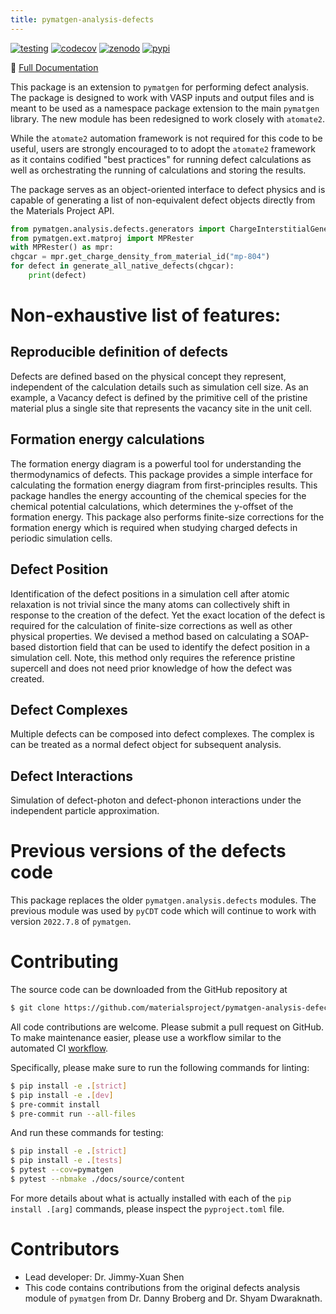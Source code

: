 ```yaml
---
title: pymatgen-analysis-defects
---
```


[![testing](https://github.com/materialsproject/pymatgen-analysis-defects/actions/workflows/testing.yml/badge.svg?branch=main)](https://github.com/materialsproject/pymatgen-analysis-defects/actions/workflows/testing.yml)
[![codecov](https://codecov.io/gh/materialsproject/pymatgen-analysis-defects/branch/main/graph/badge.svg?token=FOKXRCZTXZ)](https://codecov.io/gh/materialsproject/pymatgen-analysis-defects)
[![zenodo](https://zenodo.org/badge/452872799.svg)](https://zenodo.org/badge/latestdoi/452872799)
[![pypi](https://badge.fury.io/py/pymatgen-analysis-defects.svg)](https://badge.fury.io/py/pymatgen-analysis-defects)

📄 [Full
Documentation](https://materialsproject.github.io/pymatgen-analysis-defects/)

This package is an extension to `pymatgen` for performing defect
analysis. The package is designed to work with VASP inputs and output
files and is meant to be used as a namespace package extension to the
main `pymatgen` library. The new module has been redesigned to work
closely with `atomate2`.

While the `atomate2` automation framework is not required for this code
to be useful, users are strongly encouraged to to adopt the `atomate2`
framework as it contains codified \"best practices\" for running defect
calculations as well as orchestrating the running of calculations and
storing the results.

The package serves as an object-oriented interface to defect physics and
is capable of generating a list of non-equivalent defect objects
directly from the Materials Project API.

``` python
from pymatgen.analysis.defects.generators import ChargeInterstitialGenerator, generate_all_native_defects
from pymatgen.ext.matproj import MPRester
with MPRester() as mpr:
chgcar = mpr.get_charge_density_from_material_id("mp-804")
for defect in generate_all_native_defects(chgcar):
    print(defect)
```

# Non-exhaustive list of features:

## Reproducible definition of defects

Defects are defined based on the physical concept they represent,
independent of the calculation details such as simulation cell size. As
an example, a Vacancy defect is defined by the primitive cell of the
pristine material plus a single site that represents the vacancy site in
the unit cell.

## Formation energy calculations

The formation energy diagram is a powerful tool for understanding the
thermodynamics of defects. This package provides a simple interface for
calculating the formation energy diagram from first-principles results.
This package handles the energy accounting of the chemical species for
the chemical potential calculations, which determines the y-offset of
the formation energy. This package also performs finite-size corrections
for the formation energy which is required when studying charged defects
in periodic simulation cells.

## Defect Position

Identification of the defect positions in a simulation cell after atomic
relaxation is not trivial since the many atoms can collectively shift in
response to the creation of the defect. Yet the exact location of the
defect is required for the calculation of finite-size corrections as
well as other physical properties. We devised a method based on
calculating a SOAP-based distortion field that can be used to identify
the defect position in a simulation cell. Note, this method only
requires the reference pristine supercell and does not need prior
knowledge of how the defect was created.

## Defect Complexes

Multiple defects can be composed into defect complexes. The complex is
can be treated as a normal defect object for subsequent analysis.

## Defect Interactions

Simulation of defect-photon and defect-phonon interactions under the
independent particle approximation.

# Previous versions of the defects code

This package replaces the older `pymatgen.analysis.defects` modules. The
previous module was used by `pyCDT` code which will continue to work
with version `2022.7.8` of `pymatgen`.

# Contributing

The source code can be downloaded from the GitHub repository at

``` bash
$ git clone https://github.com/materialsproject/pymatgen-analysis-defects.git
```

All code contributions are welcome. Please submit a pull request on
GitHub. To make maintenance easier, please use a workflow similar to the
automated CI
[workflow](https://github.com/materialsproject/pymatgen-analysis-defects/blob/main/.github/workflows/testing.yml).

Specifically, please make sure to run the following commands for
linting:

``` bash
$ pip install -e .[strict]
$ pip install -e .[dev]
$ pre-commit install
$ pre-commit run --all-files
```

And run these commands for testing:

``` bash
$ pip install -e .[strict]
$ pip install -e .[tests]
$ pytest --cov=pymatgen
$ pytest --nbmake ./docs/source/content
```

For more details about what is actually installed with each of the
`pip install .[arg]` commands, please inspect the `pyproject.toml` file.

# Contributors

-   Lead developer: Dr. Jimmy-Xuan Shen
-   This code contains contributions from the original defects analysis
    module of `pymatgen` from Dr. Danny Broberg and Dr. Shyam
    Dwaraknath.
